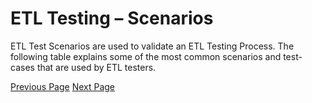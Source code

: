 # ETL Testing – Scenarios
ETL Test Scenarios are used to validate an ETL Testing Process. The following table explains some of the most common scenarios and test-cases that are used by ETL testers.


[Previous Page](../etl_testing/etl_testing_process.md) [Next Page](../etl_testing/etl_testing_performance.md) 
